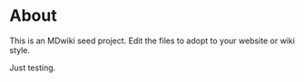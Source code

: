 About
=====

This is an MDwiki seed project. Edit the files to adopt to your website or wiki style.

Just testing.
